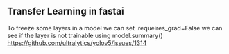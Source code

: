 ## Transfer Learning in fastai
To freeze some layers in a model
we can set .requeires_grad=False
we can see if the layer is not trainable using model.summary()
https://github.com/ultralytics/yolov5/issues/1314

